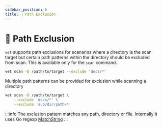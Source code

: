 ```yaml
---
sidebar_position: 6
title: 🚧 Path Exclusion
---
```


# 🚧 Path Exclusion

`vet` supports path exclusions for scenarios where a directory is the scan
target but certain path patterns within the directory should be excluded from
scan. This is available only for the `scan` command.

```bash
vet scan -D /path/to/target --exclude 'docs/*'
```

Multiple path patterns can be provided for exclusion while scanning a directory

```bash
vet scan -D /path/to/target \
    --exclude 'docs/*' \
    --exclude 'sub/dir/path/*'
```

:::info
The exclusion pattern matches any path, directory or file. Internally it uses
Go regexp [MatchString](https://pkg.go.dev/regexp#MatchString)
:::
